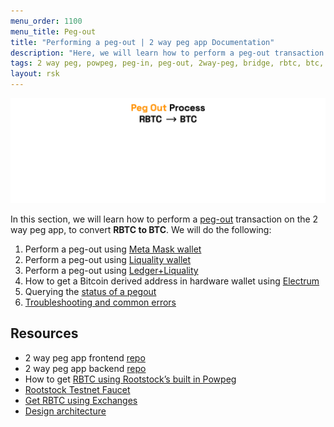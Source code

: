 ```yaml
---
menu_order: 1100
menu_title: Peg-out
title: "Performing a peg-out | 2 way peg app Documentation"
description: "Here, we will learn how to perform a peg-out transaction using the 2 way peg app."
tags: 2 way peg, powpeg, peg-in, peg-out, 2way-peg, bridge, rbtc, btc, testnet, mainnet, trezor, liquality, leger, guide, setup, integrate, use
layout: rsk
---
```


![2 way peg app (peg-out)](/assets/img/guides/two-way-peg-app/pegout.gif)

In this section, we will learn how to perform a [peg-out](/guides/two-way-peg-app/glossary/) transaction on the 2 way peg app, to convert **RBTC to BTC**. We will do the following:

1. Perform a peg-out using [Meta Mask wallet](/guides/two-way-peg-app/pegout/metamask/)
2. Perform a peg-out using [Liquality wallet](/guides/two-way-peg-app/pegout/liquality/)
3. Perform a peg-out using [Ledger+Liquality](/guides/two-way-peg-app/pegout/ledger-liquality/)
4. How to get a Bitcoin derived address in hardware wallet using [Electrum](/guides/two-way-peg-app/pegout/deriving-electrum)
5. Querying the [status of a pegout](/guides/two-way-peg-app/pegout/status)
6. [Troubleshooting and common errors](/guides/two-way-peg-app/pegout/pegout-common-errors/)

## Resources
- 2 way peg app frontend [repo](https://github.com/rsksmart/2wp-app)
- 2 way peg app backend [repo](https://github.com/rsksmart/2wp-api)
- How to get [RBTC using Rootstock’s built in Powpeg](https://developers.rootstock.io/guides/get-crypto-on-rsk/powpeg-btc-rbtc/)
- [Rootstock Testnet Faucet](https://faucet.rootstock.io/)
- [Get RBTC using Exchanges](https://developers.rootstock.io/guides/get-crypto-on-rsk/rbtc-exchanges/)
- [Design architecture](/guides/two-way-peg-app/advanced-operations/design-architecture/)